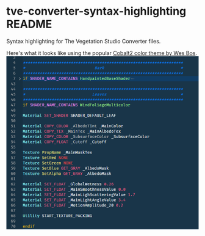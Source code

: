 # tve-converter-syntax-highlighting README

Syntax highlighting for The Vegetation Studio Converter files.

Here's what it looks like using the popular [Cobalt2 color theme by Wes Bos](https://marketplace.visualstudio.com/items?itemName=wesbos.theme-cobalt2).
![screenshot](media/Screenshot.png)